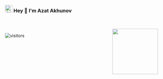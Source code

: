 ### <img alt="GIF" src="https://media.giphy.com/media/eNAsjO55tPbgaor7ma/giphy.gif" width="24px" /> Hey 👋 I'm Azat Akhunov

<br>
<br>

<img align='right' src='https://user-images.githubusercontent.com/5713670/87202985-820dcb80-c2b6-11ea-9f56-7ec461c497c3.gif' width="150px">



![visitors](https://visitor-badge.laobi.icu/badge?page_id=akhunovaa.akhunovaa)
